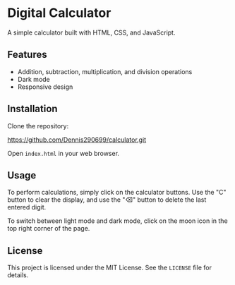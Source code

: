 # Digital Calculator

A simple calculator built with HTML, CSS, and JavaScript.

## Features

- Addition, subtraction, multiplication, and division operations
- Dark mode
- Responsive design

## Installation

Clone the repository:

https://github.com/Dennis290699/calculator.git

Open `index.html` in your web browser.

## Usage

To perform calculations, simply click on the calculator buttons. Use the "C" button to clear the display, and use the "⌫" button to delete the last entered digit.

To switch between light mode and dark mode, click on the moon icon in the top right corner of the page.

## License

This project is licensed under the MIT License. See the `LICENSE` file for details.

